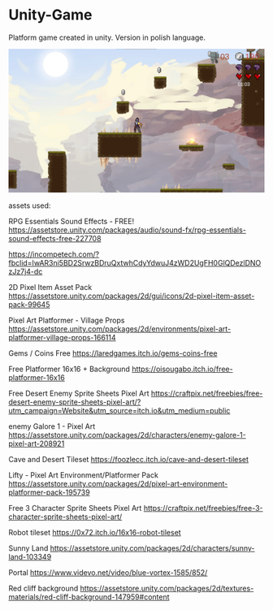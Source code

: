 # Unity-Game
Platform game created in unity. Version in polish language.

![alt text](https://github.com/Drillllll/Unity-Game/blob/main/game_screenshot.jpg?raw=true)


assets used:

RPG Essentials Sound Effects - FREE!
https://assetstore.unity.com/packages/audio/sound-fx/rpg-essentials-sound-effects-free-227708

https://incompetech.com/?fbclid=IwAR3ni5BD2SrwzBDruQxtwhCdyYdwuJ4zWD2UgFH0GlQDezlDNOzJz7j4-dc

2D Pixel Item Asset Pack
https://assetstore.unity.com/packages/2d/gui/icons/2d-pixel-item-asset-pack-99645

Pixel Art Platformer - Village Props
https://assetstore.unity.com/packages/2d/environments/pixel-art-platformer-village-props-166114

Gems / Coins Free
https://laredgames.itch.io/gems-coins-free

Free Platformer 16x16 + Background
https://oisougabo.itch.io/free-platformer-16x16

Free Desert Enemy Sprite Sheets Pixel Art
https://craftpix.net/freebies/free-desert-enemy-sprite-sheets-pixel-art/?utm_campaign=Website&utm_source=itch.io&utm_medium=public

enemy Galore 1 - Pixel Art
https://assetstore.unity.com/packages/2d/characters/enemy-galore-1-pixel-art-208921

Cave and Desert Tileset
https://foozlecc.itch.io/cave-and-desert-tileset

Lifty - Pixel Art Environment/Platformer Pack
https://assetstore.unity.com/packages/2d/pixel-art-environment-platformer-pack-195739

Free 3 Character Sprite Sheets Pixel Art
https://craftpix.net/freebies/free-3-character-sprite-sheets-pixel-art/

Robot tileset
https://0x72.itch.io/16x16-robot-tileset

Sunny Land
https://assetstore.unity.com/packages/2d/characters/sunny-land-103349

Portal 
https://www.videvo.net/video/blue-vortex-1585/852/

Red cliff background
https://assetstore.unity.com/packages/2d/textures-materials/red-cliff-background-147959#content
